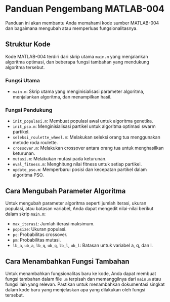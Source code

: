 # Panduan Pengembang MATLAB-004

Panduan ini akan membantu Anda memahami kode sumber MATLAB-004 dan bagaimana mengubah atau memperluas fungsionalitasnya.

## Struktur Kode

Kode MATLAB-004 terdiri dari skrip utama `main.m` yang menjalankan algoritma optimasi, dan beberapa fungsi tambahan yang mendukung algoritma tersebut.

### Fungsi Utama

- `main.m`: Skrip utama yang menginisialisasi parameter algoritma, menjalankan algoritma, dan menampilkan hasil.

### Fungsi Pendukung

- `init_populasi.m`: Membuat populasi awal untuk algoritma genetika.
- `init_pso.m`: Menginisialisasi partikel untuk algoritma optimasi swarm partikel.
- `seleksi_roulette_wheel.m`: Melakukan seleksi orang tua menggunakan metode roda roulette.
- `crossover.m`: Melakukan crossover antara orang tua untuk menghasilkan keturunan.
- `mutasi.m`: Melakukan mutasi pada keturunan.
- `eval_fitness.m`: Menghitung nilai fitness untuk setiap partikel.
- `update_pso.m`: Memperbarui posisi dan kecepatan partikel dalam algoritma PSO.

## Cara Mengubah Parameter Algoritma

Untuk mengubah parameter algoritma seperti jumlah iterasi, ukuran populasi, atau batasan variabel, Anda dapat mengedit nilai-nilai berikut dalam skrip `main.m`:

- `max_iterasi`: Jumlah iterasi maksimum.
- `popsize`: Ukuran populasi.
- `pc`: Probabilitas crossover.
- `pm`: Probabilitas mutasi.
- `lb_a`, `ub_a`, `lb_q`, `ub_q`, `lb_l`, `ub_l`: Batasan untuk variabel a, q, dan l.

## Cara Menambahkan Fungsi Tambahan

Untuk menambahkan fungsionalitas baru ke kode, Anda dapat membuat fungsi tambahan dalam file `.m` terpisah dan memanggilnya dari `main.m` atau fungsi lain yang relevan. Pastikan untuk menambahkan dokumentasi singkat dalam kode baru yang menjelaskan apa yang dilakukan oleh fungsi tersebut.
